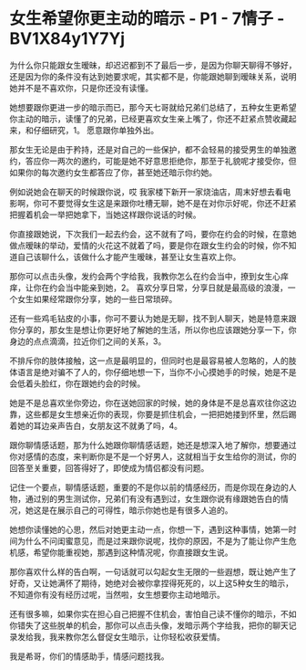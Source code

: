# 女生希望你更主动的暗示 - P1 - 7情子 - BV1X84y1Y7Yj

为什么你只能跟女生暧昧，却迟迟都到不了最后一步，是因为你聊天聊得不够好，还是因为你的条件没有达到她要求呢，其实都不是，你能跟她聊到暧昧关系，说明她并不是不喜欢你，只是你还没有读懂。

她想要跟你更进一步的暗示而已，那今天七哥就给兄弟们总结了，五种女生更希望你主动的暗示，读懂了的兄弟，已经更喜欢女生亲上嘴了，你还不赶紧点赞收藏起来，和仔细研究，1。 愿意跟你单独外出。

那女生无论是由于矜持，还是对自己的一些保护，都不会轻易的接受男生的单独邀约，答应你一两次的邀约，可能是她不好意思拒绝你，那至于礼貌呢才接受你，但如果你的每次邀约女生都答应了你，甚至她还暗示你约她。

例如说她会在聊天的时候跟你说，哎 我家楼下新开一家烧油店，周末好想去看电影啊，你可不要觉得女生这是来跟你吐槽无聊，她不是在对你示好呢，你还不赶紧把握着机会一举把她拿下，当她这样跟你说话的时候。

你直接跟她说，下次我们一起去约会，这不就有了吗，要你在约会的时候，在意她做点暧昧的举动，爱情的火花这不就着了吗，要是你在跟女生约会的时候，你不知道自己该聊什么，该做什么才能产生暧昧，甚至让女生喜欢上你。

那你可以点击头像，发约会两个字给我，我教你怎么在约会当中，撩到女生心痒痒，让你在约会当中能亲到她，2。 喜欢分享日常，分享日就是最高级的浪漫，一个女生如果经常跟你分享，她的一些日常琐碎。

还有一些鸡毛钻皮的小事，你可不要认为她是无聊，找不到人聊天，她是特意来跟你分享的，那女生是想让你更好地了解她的生活，所以你也应该跟她分享一下，你身边的点点滴滴，拉近你们之间的关系，3。

 不排斥你的肢体接触，这一点是最明显的，但同时也是最容易被人忽略的，人的肢体语言是绝对骗不了人的，你仔细地想一下，当你不小心摸她手的时候，她是不是会低着头脸红，你在跟她约会的时候。

她是不是总喜欢坐你旁边，你在送她回家的时候，她的身体是不是总喜欢往你这边靠，这些都是女生想亲近你的表现，你要是抓住机会，一把把她搂到怀里，然后踢着她的耳边亲声告白，女朋友这不就勇了吗，4。

 跟你聊情感话题，那为什么她跟你聊情感话题，她还是想深入地了解你，想要通过你对感情的态度，来判断你是不是一个好男人，这就相当于女生给你的测试，你的回答至关重要，回答得好了，即使成为情侣都没有问题。

记住一个要点，聊情感话题，重要的不是你以前的情感经历，而是你现在身边的人物，通过别的男生测试你，兄弟们有没有遇到过，女生跟你说有缘跟她告白的情况，她这是在展示自己的可得性，暗示你她也是有很多人追的。

她想你读懂她的心思，然后对她更主动一点，你想一下，遇到这种事情，她第一时间为什么不问闺蜜意见，而是过来跟你说呢，找你的原因，不是为了能让你产生危机感，希望你能重视她，那遇到这种情况呢，你直接跟女生说。

那你喜欢什么样的告白啊，一句话就可以勾起女生无限的一些遐想，既让她产生了好奇，又让她满怀了期待，她绝对会被你拿捏得死死的，以上这5种女生的暗示，不知道你有没有经历过呢，当然啦，女生想要你主动地暗示。

还有很多嘛，如果你实在担心自己把握不住机会，害怕自己读不懂你的暗示，不如你错失了这些脱单的机会，那你可以点击头像，发暗示两个字给我，把你的聊天记录发给我，我来教你怎么督促女生暗示，让你轻松收获爱情。

我是希哥，你们的情感助手，情感问题找我。